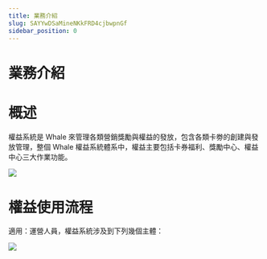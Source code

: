 ```yaml
---
title: 業務介紹
slug: SAYYwDSaMineNKkFRD4cjbwpnGf
sidebar_position: 0
---
```



# 業務介紹

# 概述

權益系統是 Whale 來管理各類營銷獎勵與權益的發放，包含各類卡劵的創建與發放管理，整個 Whale 權益系統體系中，權益主要包括卡券福利、獎勵中心、權益中心三大作業功能。

<img src="/assets/ETGyb2nJBoEA3CxybpGcCiSEnAg.jpeg" src-width="1354" src-height="414" align="center"/>

# **權益使用流程**

適用：運營人員，權益系統涉及到下列幾個主體：

<img src="/assets/E8nubrdffoh6mHx6q1jcx5k5nAf.jpeg" src-width="1734" src-height="2634" align="center"/>

